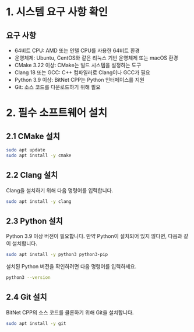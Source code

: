 # 1. 시스템 요구 사항 확인
## 요구 사항

- 64비트 CPU: AMD 또는 인텔 CPU를 사용한 64비트 환경
- 운영체제: Ubuntu, CentOS와 같은 리눅스 기반 운영체제 또는 macOS 환경
- CMake 3.22 이상: CMake는 빌드 시스템을 설정하는 도구
- Clang 18 또는 GCC: C++ 컴파일러로 Clang이나 GCC가 필요
- Python 3.9 이상: BitNet CPP는 Python 인터페이스를 지원
- Git: 소스 코드를 다운로드하기 위해 필요

# 2. 필수 소프트웨어 설치
## 2.1 CMake 설치
```bash
sudo apt update
sudo apt install -y cmake
```

## 2.2 Clang 설치
Clang을 설치하기 위해 다음 명령어를 입력합니다.
```bash
sudo apt install -y clang
```

## 2.3 Python 설치
Python 3.9 이상 버전이 필요합니다. 만약 Python이 설치되어 있지 않다면, 다음과 같이 설치합니다.
```bash
sudo apt install -y python3 python3-pip
```

설치된 Python 버전을 확인하려면 다음 명령어를 입력하세요.
```bash
python3 --version
```

## 2.4 Git 설치
BitNet CPP의 소스 코드를 클론하기 위해 Git을 설치합니다.
```bash
sudo apt install -y git
```
